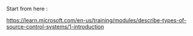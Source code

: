 Start from here : 

https://learn.microsoft.com/en-us/training/modules/describe-types-of-source-control-systems/1-introduction
